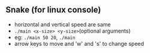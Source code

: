 ## Snake (for linux console)
- horizontal and vertical speed are same
- `./main <x-size> <y-size>`(optional arguments)
- eg: `./main 50 20`, `./main`
- arrow keys to move and 'w' and 's' to change speed
